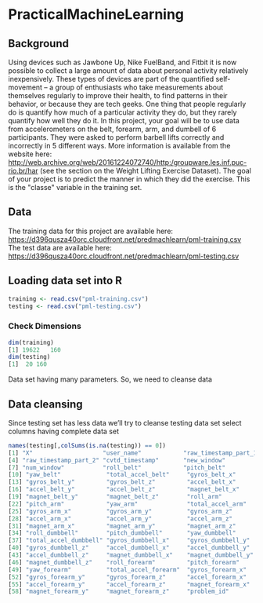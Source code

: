 # PracticalMachineLearning
## Background
Using devices such as Jawbone Up, Nike FuelBand, and Fitbit it is now possible to collect a large amount of data about personal activity relatively inexpensively. These types of devices are part of the quantified self-movement – a group of enthusiasts who take measurements about themselves regularly to improve their health, to find patterns in their behavior, or because they are tech geeks. One thing that people regularly do is quantify how much of a particular activity they do, but they rarely quantify how well they do it. In this project, your goal will be to use data from accelerometers on the belt, forearm, arm, and dumbell of 6 participants. They were asked to perform barbell lifts correctly and incorrectly in 5 different ways. More information is available from the website here: http://web.archive.org/web/20161224072740/http:/groupware.les.inf.puc-rio.br/har (see the section on the Weight Lifting Exercise Dataset). The goal of your project is to predict the manner in which they did the exercise. This is the "classe" variable in the training set. 

## Data
The training data for this project are available here:
https://d396qusza40orc.cloudfront.net/predmachlearn/pml-training.csv
The test data are available here:
https://d396qusza40orc.cloudfront.net/predmachlearn/pml-testing.csv

## Loading data set into R
```R
training <- read.csv("pml-training.csv")
testing <- read.csv("pml-testing.csv")
```
### Check Dimensions
```R
dim(training)
[1] 19622   160
dim(testing)
[1]  20 160
```
Data set having many parameters. So, we need to cleanse data

## Data cleansing
Since testing set has less data we’ll try to cleanse testing data set select columns having complete data set

```R
names(testing[,colSums(is.na(testing)) == 0])
[1] "X"                    "user_name"            "raw_timestamp_part_1"
[4] "raw_timestamp_part_2" "cvtd_timestamp"       "new_window"          
[7] "num_window"           "roll_belt"            "pitch_belt"          
[10] "yaw_belt"             "total_accel_belt"     "gyros_belt_x"        
[13] "gyros_belt_y"         "gyros_belt_z"         "accel_belt_x"        
[16] "accel_belt_y"         "accel_belt_z"         "magnet_belt_x"       
[19] "magnet_belt_y"        "magnet_belt_z"        "roll_arm"            
[22] "pitch_arm"            "yaw_arm"              "total_accel_arm"     
[25] "gyros_arm_x"          "gyros_arm_y"          "gyros_arm_z"         
[28] "accel_arm_x"          "accel_arm_y"          "accel_arm_z"         
[31] "magnet_arm_x"         "magnet_arm_y"         "magnet_arm_z"        
[34] "roll_dumbbell"        "pitch_dumbbell"       "yaw_dumbbell"        
[37] "total_accel_dumbbell" "gyros_dumbbell_x"     "gyros_dumbbell_y"    
[40] "gyros_dumbbell_z"     "accel_dumbbell_x"     "accel_dumbbell_y"    
[43] "accel_dumbbell_z"     "magnet_dumbbell_x"    "magnet_dumbbell_y"   
[46] "magnet_dumbbell_z"    "roll_forearm"         "pitch_forearm"       
[49] "yaw_forearm"          "total_accel_forearm"  "gyros_forearm_x"     
[52] "gyros_forearm_y"      "gyros_forearm_z"      "accel_forearm_x"     
[55] "accel_forearm_y"      "accel_forearm_z"      "magnet_forearm_x"    
[58] "magnet_forearm_y"     "magnet_forearm_z"     "problem_id"    
```
